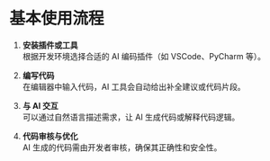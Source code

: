 # 基本使用流程

1. **安装插件或工具**  
   根据开发环境选择合适的 AI 编码插件（如 VSCode、PyCharm 等）。

2. **编写代码**  
   在编辑器中输入代码，AI 工具会自动给出补全建议或代码片段。

3. **与 AI 交互**  
   可以通过自然语言描述需求，让 AI 生成代码或解释代码逻辑。

4. **代码审核与优化**  
   AI 生成的代码需由开发者审核，确保其正确性和安全性。